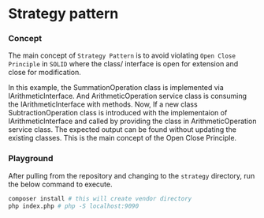 # Strategy pattern
### Concept
The main concept of `Strategy Pattern` is to avoid violating `Open Close Principle` in `SOLID` where the class/ interface is open for extension and close for modification.

In this example, the SummationOperation class is implemented via IArithmeticInterface. And ArithmeticOperation service class is consuming the IArithmeticInterface with methods.
Now, If a new class SubtractionOperation class is introduced with the implementaion of IArithmeticInterface and called by providing the class in ArithmeticOperation service class. The expected output can be found without updating the existing classes. This is the main concept of the Open Close Principle.

### Playground
After pulling from the repository and changing to the `strategy` directory, run the below command to execute.

```sh
composer install # this will create vendor directory
php index.php # php -S localhost:9090
```
